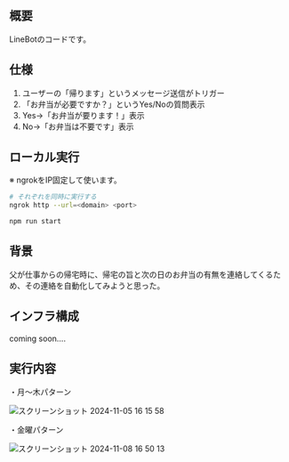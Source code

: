 ## 概要
LineBotのコードです。

## 仕様
1. ユーザーの「帰ります」というメッセージ送信がトリガー
2. 「お弁当が必要ですか？」というYes/Noの質問表示
  3. Yes→「お弁当が要ります！」表示
  4. No→「お弁当は不要です」表示

## ローカル実行
※ ngrokをIP固定して使います。
```bash
# それぞれを同時に実行する
ngrok http --url=<domain> <port>

npm run start
```

## 背景
父が仕事からの帰宅時に、帰宅の旨と次の日のお弁当の有無を連絡してくるため、その連絡を自動化してみようと思った。

## インフラ構成
coming soon....

## 実行内容
・月〜木パターン

![スクリーンショット 2024-11-05 16 15 58](https://github.com/user-attachments/assets/30055c16-f474-4645-b9b1-4a4bbcc57391)

・金曜パターン

![スクリーンショット 2024-11-08 16 50 13](https://github.com/user-attachments/assets/13bafbfc-e209-4f4f-bc9c-56521731594e)
